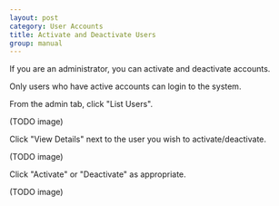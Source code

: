 ```yaml
---
layout: post
category: User Accounts
title: Activate and Deactivate Users
group: manual
---
```

If you are an administrator, you can activate and deactivate accounts.

Only users who have active accounts can login to the system.

From the admin tab, click "List Users".

(TODO image)

Click "View Details" next to the user you wish to activate/deactivate.

(TODO image)

Click "Activate" or "Deactivate" as appropriate.

(TODO image)
